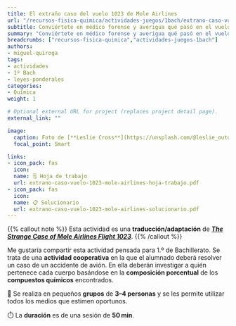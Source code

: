 ```yaml
---
title: El extraño caso del vuelo 1023 de Mole Airlines
url: "/recursos-fisica-quimica/actividades-juegos/1bach/extrano-caso-vuelo-1023-mole-airlines"
subtitle: Conviértete en médico forense y averigua qué pasó en el vuelo 1023
summary: "Conviértete en médico forense y averigua qué pasó en el vuelo 1023."
breadcrumbs: ["recursos-fisica-quimica","actividades-juegos-1bach"]
authors:
- miguel-quiroga
tags:
- actividades
- 1º Bach
- leyes-ponderales
categories:
- Química
weight: 1

# Optional external URL for project (replaces project detail page).
external_link: ""

image:
  caption: Foto de [**Leslie Cross**](https://unsplash.com/@leslie_outofdoors) en [Unsplash](https://unsplash.com)
  focal_point: Smart

links:
- icon_pack: fas
  icon:
  name: 🗒️ Hoja de trabajo
  url: extrano-caso-vuelo-1023-mole-airlines-hoja-trabajo.pdf
- icon_pack: fas
  icon:
  name: 📋 Solucionario
  url: extrano-caso-vuelo-1023-mole-airlines-solucionario.pdf
---
```


{{% callout note %}}
Esta actividad es una **traducción/adaptación** de [***The Strange Case of Mole Airlines Flight 1023***](https://pubs.acs.org/doi/10.1021/ed080p407).
{{% /callout %}}

Me gustaría compartir esta actividad pensada para 1.º de Bachillerato. Se trata de una **actividad cooperativa** en la que el alumnado deberá resolver un caso de un accidente de avión. En ella deberán investigar a quién pertenece cada cuerpo basándose en la **composición porcentual** de los **compuestos químicos** encontrados.

👥 Se realiza en pequeños **grupos** de **3–4 personas** y se les permite utilizar todos los medios que estimen oportunos.

⏱️ La **duración** es de una sesión de **50**&thinsp;**min**.
